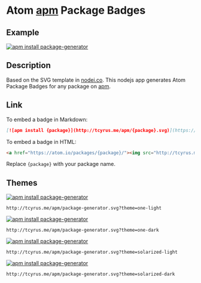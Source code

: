# Atom [apm](https://github.com/atom/apm) Package Badges

## Example

[![apm install package-generator](http://tcyrus.me/apm/package-generator.svg?theme=one-light)](https://atom.io/packages/package-generator)

## Description

Based on the SVG template in [nodei.co](https://nodei.co). This nodejs app generates Atom Package Badges for any package on [apm](https://github.com/atom/apm).

## Link

To embed a badge in Markdown:

```md
[![apm install {package}](http://tcyrus.me/apm/{package}.svg)](https://atom.io/packages/{package})
```

To embed a badge in HTML:

```html
<a href="https://atom.io/packages/{package}/"><img src="http://tcyrus.me/apm/{package}.png" alt="apm install {package}"></a>
```

Replace `{package}` with your package name.

## Themes

[![apm install package-generator](http://tcyrus.me/apm/package-generator.svg?theme=one-light)](https://atom.io/packages/package-generator)

```
http://tcyrus.me/apm/package-generator.svg?theme=one-light
```

[![apm install package-generator](http://tcyrus.me/apm/package-generator.svg?theme=one-dark)](https://atom.io/packages/package-generator)

```
http://tcyrus.me/apm/package-generator.svg?theme=one-dark
```

[![apm install package-generator](http://tcyrus.me/apm/package-generator.svg?theme=solarized-light)](https://atom.io/packages/package-generator)

```
http://tcyrus.me/apm/package-generator.svg?theme=solarized-light
```

[![apm install package-generator](http://tcyrus.me/apm/package-generator.svg?theme=solarized-dark)](https://atom.io/packages/package-generator)

```
http://tcyrus.me/apm/package-generator.svg?theme=solarized-dark
```
